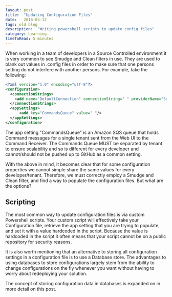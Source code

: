 ```yaml
---
layout: post
title:  "Updating Configuration Files"
date:   2016-03-12
tags: old blog
description:  "Writing powershell scripts to update config files"
category: Learning
timeToRead: 5 minutes
---
```


When working in a team of developers in a Source Controlled environment it is very common to see Smudge and Clean filters in use.  They are used to blank out values in .config files in order to make sure that one persons setting do not interfere with another persons.  For example, take the following:

```xml
<?xml version="1.0" encoding="utf-8"?>
<configuration>
  <connectionStrings>
    <add name="DefaultConnection" connectionString=" " providerName="System.Data.SqlClient" />
  </connectionStrings>
  <appSettings>
      <add key="CommandsQueue" value=" "/>
  </appSettings>
</configuration>
```

The app setting "CommandsQueue" is an Amazon SQS queue that holds Command messages for a single tenant sent from the Web UI to the Command Receiver.  The Commands Queue MUST be separated by tenant to ensure scalability and so is different for every developer and cannot/should not be pushed up to GitHub as a common setting.

With the above in mind, it becomes clear that for some configuration properties we cannot simple share the same values for every developer/tenant.  Therefore, we must correctly employ a Smudge and Clean filter, and find a way to populate the configuration files.  But what are the options?

## Scripting
The most common way to update configuration files is via custom Powershell scripts.  Your custom script will effectively take your Configuration file, retrieve the app setting that you are trying to populate, and set it with a value hardcoded in the script.  Because the value is hardcoded in the script it often means that your script cannot be on a public repository for security reasons.

It is also worth mentioning that an alternative to storing all configuration settings in a configuration file is to use a Database store.  The advantages to using databases to store configurations largely stem from the ability to change configurations on the fly whenever you want without having to worry about redeploying your solution.

The concept of storing configuration data in databases is expanded on in more detail on this post.
